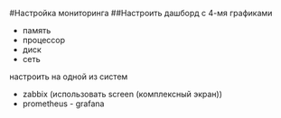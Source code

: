 #Настройка мониторинга
##Настроить дашборд с 4-мя графиками
- память
- процессор
- диск
- сеть

настроить на одной из систем
- zabbix (использовать screen (комплексный экран))
- prometheus - grafana
